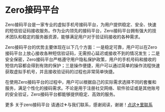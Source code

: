 # Zero接码平台

Zero接码平台是一家专业的虚拟手机号接码平台，为用户提供稳定、安全、快速的短信验证码接收服务。作为业内领先的接码平台，Zero接码平台拥有强大的技术团队和稳定的服务器资源，能够满足用户对于验证码接收的各种需求。

Zero接码平台的优势主要体现在以下几个方面：一是稳定可靠，用户可以在Zero接码平台上放心接收各种短信验证码，无需担心延迟或接收不到的情况发生；二是安全保密，Zero接码平台严格遵守用户隐私保护政策，用户的手机号码和接收的短信内容都会得到有效的保护；三是操作便捷，用户可以通过简单的操作流程快速获取虚拟手机号，并且接收验证码的过程也非常简单快捷。

在使用Zero接码平台的过程中，用户可以根据自己的实际需求选择不同的套餐和服务，满足个性化的接码需求。不论是用于注册社交网络、软件验证或是其他账号的安全验证，Zero接码平台都能够提供稳定、高效的服务。

更多 关于zero接码平台 请通过✈与我们联系，感谢阅读，谢谢！[点这✈里联系](https://lm.k02.cc)